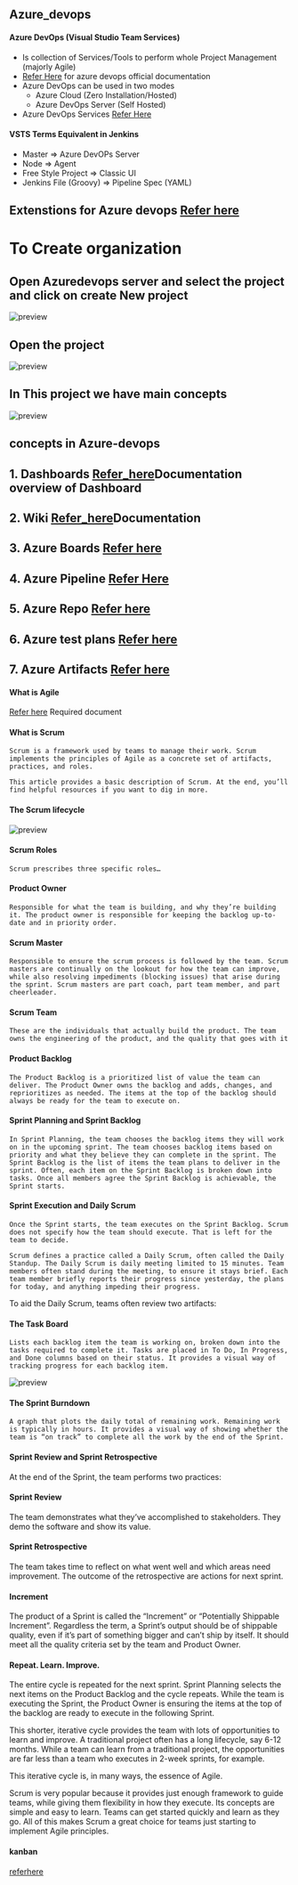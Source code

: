 ## Azure_devops

#### Azure DevOps (Visual Studio Team Services)
* Is collection of Services/Tools to perform whole Project Management (majorly Agile)
* [Refer Here](https://docs.microsoft.com/en-us/azure/devops/?view=azure-devops) for azure devops official documentation
* Azure DevOps can be used in two modes
    * Azure Cloud (Zero Installation/Hosted)
    * Azure DevOps Server (Self Hosted)
* Azure DevOps Services
[Refer Here](https://docs.microsoft.com/en-us/azure/devops/user-guide/services?view=azure-devops)

#### VSTS Terms Equivalent in Jenkins

* Master => Azure DevOPs Server
* Node => Agent
* Free Style Project => Classic UI
* Jenkins File (Groovy) => Pipeline Spec (YAML)
## Extenstions for Azure devops [Refer here](https://marketplace.visualstudio.com/azuredevops)

# To Create organization

## Open Azuredevops server and select the project and click on create New project 

![preview](./images/create_project.png)


## Open the project 

![preview](./images/new_project.png)

## In This project we have main concepts

![preview](./images/concept.png) 


## concepts in Azure-devops

## 1. Dashboards [Refer_here](./Dashboard.md)Documentation overview of Dashboard

## 2. Wiki       [Refer_here](./wiki.md)Documentation


## 3. Azure Boards [Refer here](./Azure_boards.md)

## 4. Azure Pipeline [Refer Here](./images/Azure_pipeline.md)

## 5. Azure Repo [Refer here](./Azure_repo.md)

## 6. Azure test plans [Refer here](./Azure_testplans.md)

## 7. Azure Artifacts [Refer here](./Artifacts.md)





#### What is Agile
[Refer here](https://docs.microsoft.com/en-us/azure/devops/learn/agile/what-is-agile) Required document

#### What is Scrum
```
Scrum is a framework used by teams to manage their work. Scrum implements the principles of Agile as a concrete set of artifacts, practices, and roles.

This article provides a basic description of Scrum. At the end, you’ll find helpful resources if you want to dig in more.

```

#### The Scrum lifecycle
![preview](./images/Scrum1.png)

#### Scrum Roles
```
Scrum prescribes three specific roles…
```
#### Product Owner
```
Responsible for what the team is building, and why they’re building it. The product owner is responsible for keeping the backlog up-to-date and in priority order.
```
#### Scrum Master
```
Responsible to ensure the scrum process is followed by the team. Scrum masters are continually on the lookout for how the team can improve, while also resolving impediments (blocking issues) that arise during the sprint. Scrum masters are part coach, part team member, and part cheerleader.
```
#### Scrum Team
```
These are the individuals that actually build the product. The team owns the engineering of the product, and the quality that goes with it

```

#### Product Backlog
    The Product Backlog is a prioritized list of value the team can deliver. The Product Owner owns the backlog and adds, changes, and reprioritizes as needed. The items at the top of the backlog should always be ready for the team to execute on.

#### Sprint Planning and Sprint Backlog
    In Sprint Planning, the team chooses the backlog items they will work on in the upcoming sprint. The team chooses backlog items based on priority and what they believe they can complete in the sprint. The Sprint Backlog is the list of items the team plans to deliver in the sprint. Often, each item on the Sprint Backlog is broken down into tasks. Once all members agree the Sprint Backlog is achievable, the Sprint starts.

#### Sprint Execution and Daily Scrum
    Once the Sprint starts, the team executes on the Sprint Backlog. Scrum does not specify how the team should execute. That is left for the team to decide.

    Scrum defines a practice called a Daily Scrum, often called the Daily Standup. The Daily Scrum is daily meeting limited to 15 minutes. Team members often stand during the meeting, to ensure it stays brief. Each team member briefly reports their progress since yesterday, the plans for today, and anything impeding their progress.

To aid the Daily Scrum, teams often review two artifacts:

#### The Task Board
    Lists each backlog item the team is working on, broken down into the tasks required to complete it. Tasks are placed in To Do, In Progress, and Done columns based on their status. It provides a visual way of tracking progress for each backlog item.

![preview](./Scrum2.png)

#### The Sprint Burndown
    A graph that plots the daily total of remaining work. Remaining work is typically in hours. It provides a visual way of showing whether the team is “on track” to complete all the work by the end of the Sprint.


#### Sprint Review and Sprint Retrospective
At the end of the Sprint, the team performs two practices:

#### Sprint Review
The team demonstrates what they’ve accomplished to stakeholders. They demo the software and show its value.

#### Sprint Retrospective
The team takes time to reflect on what went well and which areas need improvement. The outcome of the retrospective are actions for next sprint.

#### Increment
The product of a Sprint is called the “Increment” or “Potentially Shippable Increment”. Regardless the term, a Sprint’s output should be of shippable quality, even if it’s part of something bigger and can’t ship by itself. It should meet all the quality criteria set by the team and Product Owner.

#### Repeat. Learn. Improve.
The entire cycle is repeated for the next sprint. Sprint Planning selects the next items on the Product Backlog and the cycle repeats. While the team is executing the Sprint, the Product Owner is ensuring the items at the top of the backlog are ready to execute in the following Sprint.

This shorter, iterative cycle provides the team with lots of opportunities to learn and improve. A traditional project often has a long lifecycle, say 6-12 months. While a team can learn from a traditional project, the opportunities are far less than a team who executes in 2-week sprints, for example.

This iterative cycle is, in many ways, the essence of Agile.

Scrum is very popular because it provides just enough framework to guide teams, while giving them flexibility in how they execute. Its concepts are simple and easy to learn. Teams can get started quickly and learn as they go. All of this makes Scrum a great choice for teams just starting to implement Agile principles.

#### kanban
[referhere](https://docs.microsoft.com/en-us/azure/devops/learn/agile/what-is-kanban)